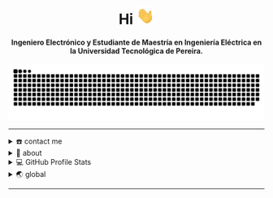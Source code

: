 <div align="center">
<h1 align="center">Hi <img width="35" src="https://github.com/JoseQuintana20/JoseQuintana20/blob/main/resources/img/waving.gif"></h1>
<h4 align="center">Ingeniero Electrónico y Estudiante de Maestría en Ingeniería Eléctrica en la Universidad Tecnológica de Pereira.</h4>
</div>

<div align="center">
  <a href="https://github.com/JoseQuintana20">
  <img  src="https://github.com/JoseQuintana20/JoseQuintana20/blob/main/resources/img/grid-snake.svg"
       alt="snake" /></a>
</div>

-----
<details>
  <summary>☎️ contact me</summary>
<div>
  <samp>
    <h2 align="center">you can reach me by:</h2>
    <p align="center">
      <br/>
      <a href="https://www.linkedin.com/in/ingjosequintana/" target="blank"><img align="center"
         src="https://img.shields.io/badge/linkedin-%231DA1F2.svg?style=for-the-badge&logo=linkedin&logoColor=white"
         alt="Jose" height="30"/></a>
      <br>
    </p>
  </samp>
</div>
</details>

<details>
  <summary>🧮 about</summary>
<div>
<samp>
<h2 align="center">About this Account</h2>
 <p align="center">
  <a href="github.com/JoseQuintana20" target="blank"><img align="center" 
     src="https://komarev.com/ghpvc/?username=JoseQuintana20&style=for-the-badge&label=PROFILE+VIEWS" height="25"
     alt="views count" /></a>
  </p>
 </samp>
</div>
</details>
  
<details> 
  <summary>💻 GitHub Profile Stats</summary>
  <div>
  <samp>
    <h2 align="center"> Github stats </h2>
      <br/>
    <details open>
  <summary><h3>Languages</h3></summary>
            <p align="center">
        <a href="https://github.com/JoseQuintana20">
          <img src="https://github-readme-stats.vercel.app/api/top-langs/?username=JoseQuintana20&langs_count=6&theme=gruvbox&layout=compact&hide_border=true"
          alt="JoseQuintana20 :: overall Top Langs " /></a>
      </p>
        <p align="center">
          <a href="https://github.com/JoseQuintana20">
          <img width="45%" src="https://github-profile-summary-cards.vercel.app/api/cards/repos-per-language?username=JoseQuintana20&theme=gruvbox&layout=compact&hide_border=true"
          alt="1999AZZAR :: Top Langs by repo" />
          <img width="45%" src="https://github-profile-summary-cards.vercel.app/api/cards/most-commit-language?username=JoseQuintana20&theme=gruvbox&layout=compact&hide_border=true"
          alt="1999AZZAR :: Top Langs by commit" />
          </a>
        </p>
</details>
    <details open>
  <summary><h3>stasistic</h3></summary>
        <p align="center">
          <a href="https://github.com/JoseQuintana20">
          <img width="49.5%" src="https://github-readme-stats.vercel.app/api?username=JoseQuintana20&show_icons=true&theme=gruvbox&hide_border=true" />
          <img width="49.5%" src="https://github-readme-streak-stats.herokuapp.com/?user=JoseQuintana20&theme=gruvbox&hide_border=true" />
          </a>
       </p>
     <br>
     </samp>
  </div>    
</details>

  
<details>
  <summary>🌏 global</summary>
  <br/>
<details open>
  <summary>😒 random stuff</summary>
<div>
<samp>
<h2 align="center"> just an ascii art of me</h2>
</samp>
</div>

```js
/*
#######################################+---+-----------+--+++++++###################################
####################################+++-+-----+-----+++--------++###################################
##################################+++--+++-----------+--------+++++#################################
################################++--+------------------------++-----################################
#############################+--+------------------------------------###############################
############################++---------------------------------------+##############################
#############################+----------------------------------------##############################
############################+------------------------------------+----##############################
############################-------------+++++++++++++----------------##############################
############################+----------+++++++++++++++++--------------+#############################
############################+---------+++++++++++++++++++++--------------+##########################
###########################+---------++-------++++++++++----------------############################
###########################--------++++++++----++++++----++++++-------+#############################
##########################--------++++++--+----++++++----+++++++++----+#############################
#########################+--------+++----------+++#++---------++##--+++#############################
##########################+------++++++++++++++++###++++++++++####+---+#############################
############################----+++++++++++++++++#####++++++++#####++-+#############################
#############################---++++++++#+++++++######++++++++#####++++#############################
#############################+--+++++++++++++++##+#####+++++++#####++###############################
##############################+-+++++++++++-+++++++++++++++++++###++################################
#############################+++++++++++++++++----++++++++-+++++##++################################
##########################+------++++++++++++++++++++++++++-++++##+#################################
##########################+++----+++++++++++++----+--+++++++++++#++#################################
############################+-+--+++++++-----+++++++++++++++++++++##################################
###############################+---++++++++++++++++++++##+++++++--##################################
################################+----++++++++++++-+++++++++++++--+##################################
#################################+------++++++++--+++++++++++---+###################################
##################################+++-----+++++++++++++++++--+#+####################################
#################################-++++------+++++++++++++--++##-####################################
###############################+--++++++------------------+++##-+###################################
###############################+---++++++---------------+++++#+-+###################################
#############################++-----++++++++++----+++++++++++++-++#+++##############################
##########################++-++------+++++++++++++++++++++++++--+++++-+++###########################
#######################++----+--------++++++++++-++++++++++++---++++++-+--+++#######################
###################+++-++-+--------------+++++++++++++++++++-----++++++++----++++###################
###############++++++--+++--+-------------+++++++++++++++++------++++++++++-----+++++###############
###########+++++++++---++-------------++++++++++++++++++++-------+++++++++++-----++++++++###########
########+++++++++-----++---++-+--------++++++++++++++++++--------++++-+++++--------++++++++++#######
#####+++++++++++-----------++-----------+++++++++++++++-----------++--++-++---------+++++++++++#####
##++++++-+++++----------------------------++++++++++++-----------------++-+-----------+++++++++++###
+++++++++++++--------------------------------+++++++-------------------+++-------------+++++++++++##
++++++++-++------------------------------------+++---------------------++++-------------++++++-++++#
+++++-+-----------------------------------------------------------------+++-----+------------++-++++
+-----------------------------------------------------------------------+++-----+-------------++++++
-------------------------------------------------------------------------+++-------------------+++++
-----------------------+-------------------------------------------------+++-----+----------------++
--------------------------------------------------------------------------+++------------+--------++
----------------------+---------------------------------------------------++++----+------+--------++
--------------------+++-----------------------------------------------------+++----+--------------++
-------------------+----------------------------------------------------------+++-+++------------+++
----------------------------------------------------------------------------------+--------------+-+
----------------------------------------------------------------------------------+--+--------------
----------------------------------------------------------------------------------+-----------------
-------------------------------------------------+--------------------------------+-----------------
----------------------------------------------------------------------------------------------------
----------------------------------------------------------------------------------------------------
--------------------------------------------------------------------------++------------------------
-------------------------------------------------------------------------++-+---+-------------------
---------------------------------------------------------------------------++--++-------------------
---------------------------------------------------------------------------++--++-------------------
---------------------------------------------------------------------------+---+++------------------
------------------------------------------------------------------------++++--++++------------------
------------------------------------------------------------------------+++-+++++++-----------------
----------------------+-------------------------------------------------+-+--+++++------------------
*/
```
</details>
<br/>
</details> 

-----
